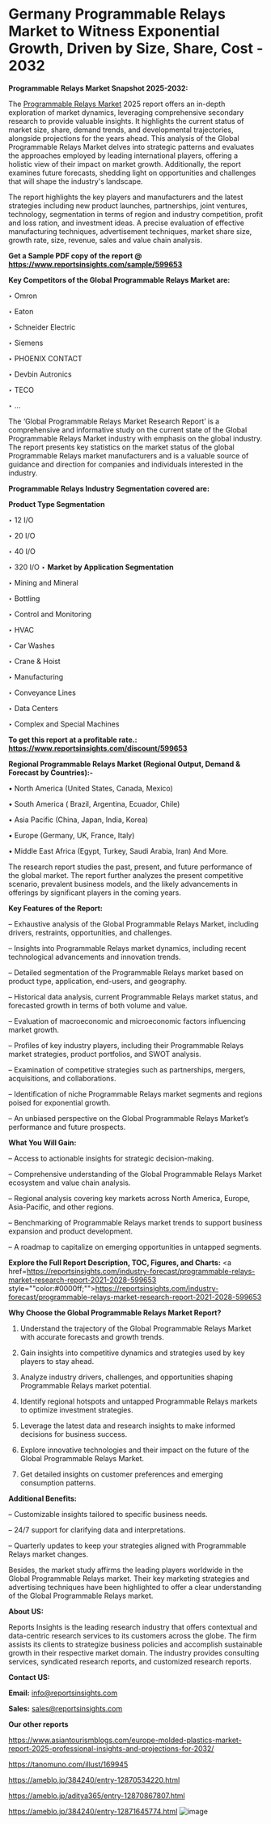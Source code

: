 # Germany Programmable Relays Market to Witness Exponential Growth, Driven by Size, Share, Cost - 2032

<strong>Programmable Relays Market Snapshot 2025-2032:</strong>

The <a href=https://www.reportsinsights.com/sample/599653>Programmable Relays Market</a> 2025 report offers an in-depth exploration of market dynamics, leveraging comprehensive secondary research to provide valuable insights. It highlights the current status of market size, share, demand trends, and developmental trajectories, alongside projections for the years ahead. This analysis of the Global Programmable Relays Market delves into strategic patterns and evaluates the approaches employed by leading international players, offering a holistic view of their impact on market growth. Additionally, the report examines future forecasts, shedding light on opportunities and challenges that will shape the industry's landscape.

The report highlights the key players and manufacturers and the latest strategies including new product launches, partnerships, joint ventures, technology, segmentation in terms of region and industry competition, profit and loss ration, and investment ideas. A precise evaluation of effective manufacturing techniques, advertisement techniques, market share size, growth rate, size, revenue, sales and value chain analysis.

<strong>Get a Sample PDF copy of the report @ <a href=https://www.reportsinsights.com/sample/599653 style=color:#0000ff;>https://www.reportsinsights.com/sample/599653</a></strong>

<strong>Key Competitors of the Global Programmable Relays Market are:</strong>

‣ Omron

‣ Eaton

‣ Schneider Electric

‣ Siemens

‣ PHOENIX CONTACT

‣ Devbin Autronics

‣ TECO

‣ ...

The ‘Global Programmable Relays Market Research Report’ is a comprehensive and informative study on the current state of the Global Programmable Relays Market industry with emphasis on the global industry. The report presents key statistics on the market status of the global Programmable Relays market manufacturers and is a valuable source of guidance and direction for companies and individuals interested in the industry.

<strong>Programmable Relays Industry Segmentation covered are:</strong>

<strong>Product Type Segmentation</strong>

‣ 12 I/O

‣ 20 I/O

‣ 40 I/O

‣ 320 I/O
‣ 
<strong>Market by Application Segmentation</strong>

‣ Mining and Mineral

‣ Bottling

‣ Control and Monitoring

‣ HVAC

‣ Car Washes

‣ Crane & Hoist

‣ Manufacturing

‣ Conveyance Lines

‣ Data Centers

‣ Complex and Special Machines

<strong>To get this report at a profitable rate.: <a href=https://www.reportsinsights.com/discount/599653 style=color:#0000ff;>https://www.reportsinsights.com/discount/599653</a></strong>

<strong>Regional Programmable Relays Market (Regional Output, Demand &amp; Forecast by Countries):-</strong>

• North America (United States, Canada, Mexico)

• South America ( Brazil, Argentina, Ecuador, Chile)

• Asia Pacific (China, Japan, India, Korea)

• Europe (Germany, UK, France, Italy)

• Middle East Africa (Egypt, Turkey, Saudi Arabia, Iran) And More.

The research report studies the past, present, and future performance of the global market. The report further analyzes the present competitive scenario, prevalent business models, and the likely advancements in offerings by significant players in the coming years.

<strong>Key Features of the Report:</strong>

– Exhaustive analysis of the Global Programmable Relays Market, including drivers, restraints, opportunities, and challenges.

– Insights into Programmable Relays market dynamics, including recent technological advancements and innovation trends.

– Detailed segmentation of the Programmable Relays market based on product type, application, end-users, and geography.

– Historical data analysis, current Programmable Relays market status, and forecasted growth in terms of both volume and value.

– Evaluation of macroeconomic and microeconomic factors influencing market growth.

– Profiles of key industry players, including their Programmable Relays market strategies, product portfolios, and SWOT analysis.

– Examination of competitive strategies such as partnerships, mergers, acquisitions, and collaborations.

– Identification of niche Programmable Relays market segments and regions poised for exponential growth.

– An unbiased perspective on the Global Programmable Relays Market’s performance and future prospects.

<strong>What You Will Gain:</strong>

– Access to actionable insights for strategic decision-making.

– Comprehensive understanding of the Global Programmable Relays Market ecosystem and value chain analysis.

– Regional analysis covering key markets across North America, Europe, Asia-Pacific, and other regions.

– Benchmarking of Programmable Relays market trends to support business expansion and product development.

– A roadmap to capitalize on emerging opportunities in untapped segments.

<strong>Explore the Full Report Description, TOC, Figures, and Charts:</strong>
<a href=https://reportsinsights.com/industry-forecast/programmable-relays-market-research-report-2021-2028-599653 style=""color:#0000ff;"">https://reportsinsights.com/industry-forecast/programmable-relays-market-research-report-2021-2028-599653</a>

<strong>Why Choose the Global Programmable Relays Market Report?</strong>

1. Understand the trajectory of the Global Programmable Relays Market with accurate forecasts and growth trends.

2. Gain insights into competitive dynamics and strategies used by key players to stay ahead.

3. Analyze industry drivers, challenges, and opportunities shaping Programmable Relays market potential.

4. Identify regional hotspots and untapped Programmable Relays markets to optimize investment strategies.

5. Leverage the latest data and research insights to make informed decisions for business success.

6. Explore innovative technologies and their impact on the future of the Global Programmable Relays Market.

7. Get detailed insights on customer preferences and emerging consumption patterns.

<strong>Additional Benefits:</strong>

– Customizable insights tailored to specific business needs.

– 24/7 support for clarifying data and interpretations.

– Quarterly updates to keep your strategies aligned with Programmable Relays market changes.

Besides, the market study affirms the leading players worldwide in the Global Programmable Relays market. Their key marketing strategies and advertising techniques have been highlighted to offer a clear understanding of the Global Programmable Relays market.

<strong><strong>About US</strong>:</strong>

Reports Insights is the leading research industry that offers contextual and data-centric research services to its customers across the globe. The firm assists its clients to strategize business policies and accomplish sustainable growth in their respective market domain. The industry provides consulting services, syndicated research reports, and customized research reports.

<strong>Contact US:</strong>

<p class=><b>Email:</b> <a href=mailto:info@reportsinsights.com>info@reportsinsights.com</a></p>
<p class=><b>Sales:</b> <a href=mailto:sales@reportsinsights.com>sales@reportsinsights.com</a></p>

<strong>Our other reports</strong>

<a href=https://www.asiantourismblogs.com/europe-molded-plastics-market-report-2025-professional-insights-and-projections-for-2032/>https://www.asiantourismblogs.com/europe-molded-plastics-market-report-2025-professional-insights-and-projections-for-2032/</a>

<a href=https://tanomuno.com/illust/169945>https://tanomuno.com/illust/169945</a>

<a href=https://ameblo.jp/384240/entry-12870534220.html>https://ameblo.jp/384240/entry-12870534220.html</a>

<a href=https://ameblo.jp/aditya365/entry-12870867807.html>https://ameblo.jp/aditya365/entry-12870867807.html</a>

<a href=https://ameblo.jp/384240/entry-12871645774.html>https://ameblo.jp/384240/entry-12871645774.html</a>
![image](https://github.com/user-attachments/assets/c1b421ef-c75f-49a5-abfd-02a930eb8e70)
